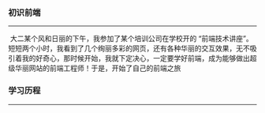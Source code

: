 ### 初识前端

****

​	大二某个风和日丽的下午，我参加了某个培训公司在学校开的 “前端技术讲座”。短短两个小时，我看到了几个绚丽多彩的网页，还有各种华丽的交互效果，无不吸引着我的好奇心，那时候开始，我就下定决心，一定要学好前端，成为能够做出超级华丽网站的前端工程师！于是，开始了自己的前端之旅

### 学习历程

****

​	